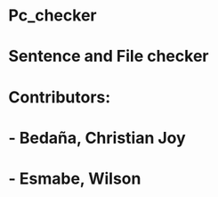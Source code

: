 # Pc_checker
# Sentence and File checker
# Contributors:
# - Bedaña, Christian Joy 
# - Esmabe, Wilson
